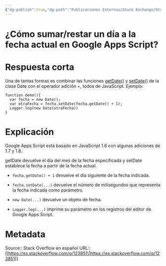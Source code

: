 ```yaml
---
{"dg-publish":true,"dg-path":"Publicaciones Externas/Stack Exchange/Stack Overflow en español/es.stackoverflow.com-123851.md","permalink":"/publicaciones-externas/stack-exchange/stack-overflow-en-espanol/es-stackoverflow-com-123851/","title":"¿Cómo sumar/restar un día a la fecha actual en Google Apps Script?","hide":true,"noteIcon":"\"0\"","created":"2024-04-03T12:49:10.417-06:00","updated":"2024-04-05T16:43:52.681-06:00"}
---
```


# ¿Cómo sumar/restar un día a la fecha actual en Google Apps Script?

# Respuesta corta

Una de tantas formas es combinar las funciones [getDate()][1] y [setDate()][2] de la clase Date con el operador adición +, todos de JavaScript. Ejemplo:

    function demo(){
      var fecha = new Date();
      var otraFecha = fecha.setDate(fecha.getDate() + 1);
      Logger.log(new Date(otraFecha))
    }

# Explicación

Google Apps Script está basado en JavaScript 1.6 con algunas adiciones de 1.7 y 1.8.

getDate devuelve el día del mes de la fecha especificada y setDate establece la fecha a partir de la fecha actual.

- `fecha.getDate() + 1` devuelve el día siguiente de la fecha indicada.
- `fecha.setDate(...)` devuelve el número de milisegundos que representa la fecha indicada como parámetro.
- `new Date(...)` devuelve un objeto de fecha.
- `Logger.log(...)` imprime su parámetro en los registros del editor de Google Apps Script.

  [1]: https://developer.mozilla.org/es/docs/Web/JavaScript/Reference/Global_Objects/Date/getDate
  [2]: https://developer.mozilla.org/es/docs/Web/JavaScript/Reference/Global_Objects/Date/setDate

# Metadata
Source:: Stack Overflow en español
URL:: [[https://es.stackoverflow.com/q/123851\|https://es.stackoverflow.com/q/123851]]

